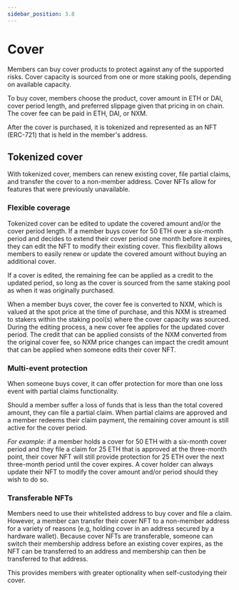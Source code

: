 ```yaml
---
sidebar_position: 3.8
---
```


# Cover

Members can buy cover products to protect against any of the supported risks. Cover capacity is sourced from one or more staking pools, depending on available capacity.

To buy cover, members choose the product, cover amount in ETH or DAI, cover period length, and preferred slippage given that pricing in on chain. The cover fee can be paid in ETH, DAI, or NXM.

After the cover is purchased, it is tokenized and represented as an NFT (ERC-721) that is held in the member's address.

## Tokenized cover

With tokenized cover, members can renew existing cover, file partial claims, and transfer the cover to a non-member address. Cover NFTs allow for features that were previously unavailable.

### Flexible coverage

Tokenized cover can be edited to update the covered amount and/or the cover period length. If a member buys cover for 50 ETH over a six-month period and decides to extend their cover period one month before it expires, they can edit the NFT to modify their existing cover. This flexibility allows members to easily renew or update the covered amount without buying an additional cover.

If a cover is edited, the remaining fee can be applied as a credit to the updated period, so long as the cover is sourced from the same staking pool as when it was originally purchased.

When a member buys cover, the cover fee is converted to NXM, which is valued at the spot price at the time of purchase, and this NXM is streamed to stakers within the staking pool(s) where the cover capacity was sourced. During the editing process, a new cover fee applies for the updated cover period. The credit that can be applied consists of the NXM converted from the original cover fee, so NXM price changes can impact the credit amount that can be applied when someone edits their cover NFT.

### Multi-event protection

When someone buys cover, it can offer protection for more than one loss event with partial claims functionality.

Should a member suffer a loss of funds that is less than the total covered amount, they can file a partial claim. When partial claims are approved and a member redeems their claim payment, the remaining cover amount is still active for the cover period.

*For example*: if a member holds a cover for 50 ETH with a six-month cover period and they file a claim for 25 ETH that is approved at the three-month point, their cover NFT will still provide protection for 25 ETH over the next three-month period until the cover expires. A cover holder can always update their NFT to modify the cover amount and/or period should they wish to do so.

### Transferable NFTs

Members need to use their whitelisted address to buy cover and file a claim. However, a member can transfer their cover NFT to a non-member address for a variety of reasons (e.g, holding cover in an address secured by a hardware wallet). Because cover NFTs are transferable, someone can switch their membership address before an existing cover expires, as the NFT can be transferred to an address and membership can then be transferred to that address.

This provides members with greater optionality when self-custodying their cover.
